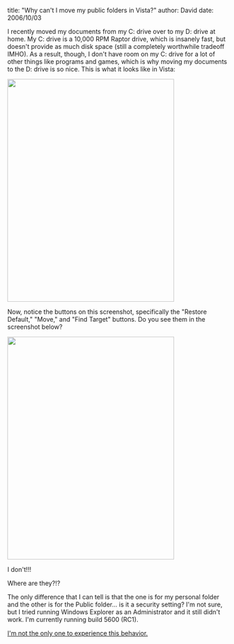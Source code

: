 
title: "Why can't I move my public folders in Vista?"
author: David
date: 2006/10/03

<p>I recently moved my documents from my C: drive over to my D: drive at home. My C: drive is&nbsp;a 10,000 RPM Raptor drive, which is insanely fast, but doesn't provide as much disk space (still a completely worthwhile tradeoff IMHO). As a result, though, I don't have room on my C: drive for a lot of other things like programs and games, which is why moving my documents to the D: drive is so nice. This is what it looks like in Vista:</p> <p><a href="http://www.mohundro.com/blog/content/binary/WindowsLiveWriter/WhycantImovemypublicfoldersinVista_113B5/image%7B0%7D%5B7%5D.png" atomicselection="true"><img style="border-right: 0px; border-top: 0px; border-left: 0px; border-bottom: 0px" height="503" src="http://www.mohundro.com/blog/content/binary/WindowsLiveWriter/WhycantImovemypublicfoldersinVista_113B5/image%7B0%7D_thumb%5B3%5D.png" width="377" border="0"></a> </p> <p>Now, notice the buttons on this screenshot, specifically the "Restore Default," "Move," and "Find Target" buttons. Do you see them in&nbsp;the screenshot below?</p> <p><a href="http://www.mohundro.com/blog/content/binary/WindowsLiveWriter/WhycantImovemypublicfoldersinVista_113B5/image%7B0%7D%5B10%5D.png" atomicselection="true"><img style="border-right: 0px; border-top: 0px; border-left: 0px; border-bottom: 0px" height="503" src="http://www.mohundro.com/blog/content/binary/WindowsLiveWriter/WhycantImovemypublicfoldersinVista_113B5/image%7B0%7D_thumb%5B4%5D.png" width="377" border="0"></a> </p> <p>I don't!!!</p> <p>Where are they?!?</p> <p>The only difference that I can tell is that the one is for my personal folder and the other is for the Public folder... is it a security setting? I'm not sure, but I tried running Windows Explorer as an Administrator and it still didn't work. I'm currently running build 5600 (RC1).</p> <p><a href="http://channel9.msdn.com/ShowPost.aspx?PostID=233109">I'm not the only one to experience this behavior.</a></p>

